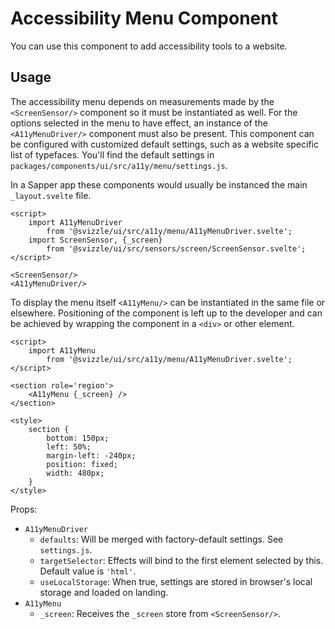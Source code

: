 # Accessibility Menu Component

You can use this component to add accessibility tools to a website.

## Usage

The accessibility menu depends on measurements made by the `<ScreenSensor/>` 
component so it must be instantiated as well. For the options selected in the
menu to have effect, an instance of the `<A11yMenuDriver/>` component must also
be present. This component can be configured with customized default settings,
such as a website specific list of typefaces. You'll find the default settings
in `packages/components/ui/src/a11y/menu/settings.js`.

In a Sapper app these components would usually be instanced the main
`_layout.svelte` file.

```svelte
<script>
	import A11yMenuDriver
		from '@svizzle/ui/src/a11y/menu/A11yMenuDriver.svelte';
	import ScreenSensor, {_screen}
		from '@svizzle/ui/src/sensors/screen/ScreenSensor.svelte';
</script>

<ScreenSensor/>
<A11yMenuDriver/>
```

To display the menu itself `<A11yMenu/>` can be instantiated in the same file or
elsewhere. Positioning of the component is left up to the developer and can be
achieved by wrapping the component in a `<div>` or other element.

```svelte
<script>
	import A11yMenu
		from '@svizzle/ui/src/a11y/menu/A11yMenuDriver.svelte';
</script>

<section role='region'>
	<A11yMenu {_screen} />
</section>

<style>
	section {
		bottom: 150px;
		left: 50%;
		margin-left: -240px;
		position: fixed;
		width: 480px;
	}
</style>
```

Props:
- `A11yMenuDriver`
	- `defaults`: Will be merged with factory-default settings. See `settings.js`.
	- `targetSelector`: Effects will bind to the first element selected by this. Default value is `'html'`.
	- `useLocalStorage`: When true, settings are stored in browser's local storage and loaded on landing.
- `A11yMenu`
	- `_screen`: Receives the `_screen` store from `<ScreenSensor/>`.
